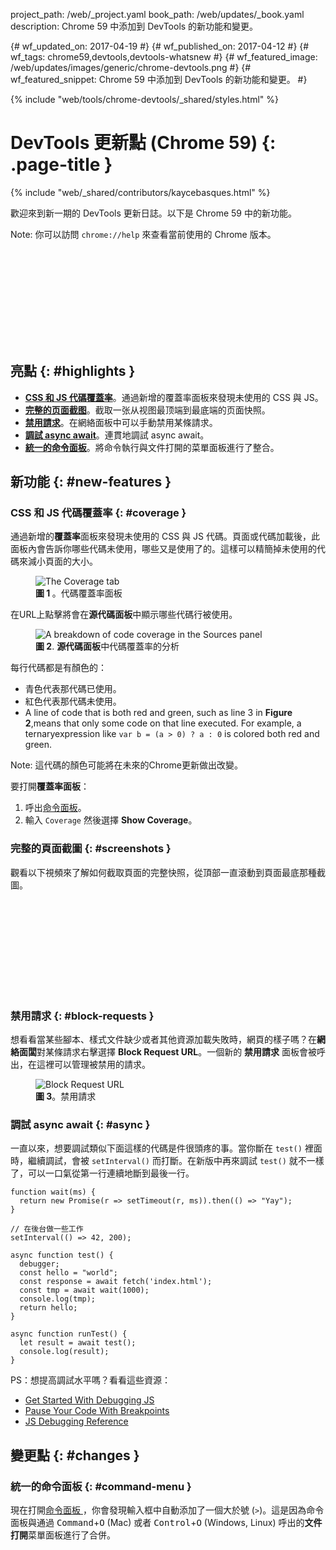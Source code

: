 project_path: /web/_project.yaml
book_path: /web/updates/_book.yaml
description: Chrome 59 中添加到 DevTools 的新功能和變更。

{# wf_updated_on: 2017-04-19 #}
{# wf_published_on: 2017-04-12 #}
{# wf_tags: chrome59,devtools,devtools-whatsnew #}
{# wf_featured_image: /web/updates/images/generic/chrome-devtools.png #}
{# wf_featured_snippet: Chrome 59 中添加到 DevTools 的新功能和變更。 #}

{% include "web/tools/chrome-devtools/_shared/styles.html" %}

# DevTools 更新點 (Chrome 59) {: .page-title }

{% include "web/_shared/contributors/kaycebasques.html" %}

歡迎來到新一期的 DevTools 更新日誌。以下是 Chrome 59 中的新功能。

Note: 你可以訪問 `chrome://help` 來查看當前使用的 Chrome 版本。

<div class="video-wrapper-full-width">
  <iframe class="devsite-embedded-youtube-video" data-video-id="4mx1m7UbBR0" data-autohide="1" data-showinfo="0" frameborder="0" allowfullscreen>
  </iframe>
</div>

## 亮點 {: #highlights }

- [**CSS 和 JS 代碼覆蓋率**](#coverage)。通過新增的覆蓋率面板來發現未使用的 CSS 與 JS。
- [**完整的页面截图**](#screenshots)。截取一张从视图最顶端到最底端的页面快照。
- [**禁用請求**](#block-requests)。在網絡面板中可以手動禁用某條請求。
- [**調試 async await**](#async)。連貫地調試 async await。
- [**統一的命令面板**](#command-menu)。將命令執行與文件打開的菜單面板進行了整合。

## 新功能 {: #new-features }

### CSS 和 JS 代碼覆蓋率 {: #coverage }

通過新增的**覆蓋率**面板來發現未使用的 CSS 與 JS 代碼。頁面或代碼加載後，此面板內會告訴你哪些代碼未使用，哪些又是使用了的。這樣可以精簡掉未使用的代碼來減小頁面的大小。

<figure>
  <img src="/web/updates/images/2017/04/coverage.png" alt="The Coverage tab">
  <figcaption><b>圖 1 </b>。代碼覆蓋率面板
  </figcaption>
</figure>

在URL上點擊將會在**源代碼面板**中顯示哪些代碼行被使用。

<figure>
  <img src="/web/updates/images/2017/04/coverage-breakdown.png" alt="A breakdown of code coverage in the Sources panel">
  <figcaption><b>圖 2</b>. <b>源代碼面板</b>中代碼覆蓋率的分析
  </figcaption>
</figure>

每行代碼都是有顏色的：

- 青色代表那代碼已使用。
- 紅色代表那代碼未使用。
- A line of code that is both red and green, such as line 3 in **Figure 2**,means that only some code on that line executed. For example, a ternaryexpression like `var b = (a > 0) ? a : 0` is colored both red and green.

Note: 這代碼的顏色可能將在未來的Chrome更新做出改變。

要打開**覆蓋率面板**：

1. 呼出[命令面板](/web/tools/chrome-devtools/ui#command-menu)。
2. 輸入 `Coverage` 然後選擇 **Show Coverage**。

### 完整的頁面截圖 {: #screenshots }

觀看以下視頻來了解如何截取頁面的完整快照，從頂部一直滾動到頁面最底那種截圖。

<div class="video-wrapper-full-width">
  <iframe class="devsite-embedded-youtube-video" data-video-id="r_6_9eFPhxI" data-autohide="1" data-showinfo="0" frameborder="0" allowfullscreen>
  </iframe>
</div>

### 禁用請求 {: #block-requests }

想看看當某些腳本、樣式文件缺少或者其他資源加載失敗時，網頁的樣子嗎？在**網絡面闆**對某條請求右擊選擇 **Block Request URL**。一個新的 **禁用請求** 面板會被呼出，在這裡可以管理被禁用的請求。

<figure>
  <img src="/web/updates/images/2017/04/block-request-url.png" alt="Block Request URL">
  <figcaption><b>圖 3</b>。禁用請求
  </figcaption>
</figure>

### 調試 async await {: #async }

一直以來，想要調試類似下面這樣的代碼是件很頭疼的事。當你斷在 `test()` 裡面時，繼續調試，會被 `setInterval()` 而打斷。在新版中再來調試 `test()` 就不一樣了，可以一口氣從第一行連續地斷到最後一行。

```
function wait(ms) {
  return new Promise(r => setTimeout(r, ms)).then(() => "Yay");
}

// 在後台做一些工作
setInterval(() => 42, 200);

async function test() {
  debugger;
  const hello = "world";
  const response = await fetch('index.html');
  const tmp = await wait(1000);
  console.log(tmp);
  return hello;
}

async function runTest() {
  let result = await test();
  console.log(result);
}
```

PS：想提高調試水平嗎？看看這些資源：

- [Get Started With Debugging JS](/web/tools/chrome-devtools/javascript/)
- [Pause Your Code With Breakpoints](/web/tools/chrome-devtools/javascript/breakpoints)
- [JS Debugging Reference](/web/tools/chrome-devtools/javascript/reference)

## 變更點 {: #changes }

### 統一的命令面板 {: #command-menu }

現在打開[命令面板 ](/web/tools/chrome-devtools/ui#command-menu)，你會發現輸入框中自動添加了一個大於號 (`>`)。這是因為命令面板與通過 <kbd>Command</kbd>+<kbd>O</kbd> (Mac) 或者 <kbd>Control</kbd>+<kbd>O</kbd>
(Windows, Linux) 呼出的**文件打開**菜單面板進行了合併。
